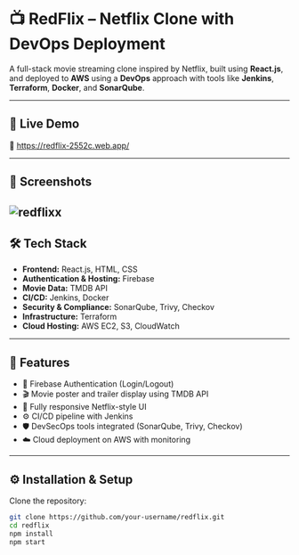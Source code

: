 






# 📺 RedFlix – Netflix Clone with DevOps Deployment

A full-stack movie streaming clone inspired by Netflix, built using **React.js**, and deployed to **AWS** using a **DevOps** approach with tools like **Jenkins**, **Terraform**, **Docker**, and **SonarQube**.

---

## 🚀 Live Demo  
🔗 https://redflix-2552c.web.app/

---

## 📸 Screenshots

![redflixx](https://user-images.githubusercontent.com/97453085/233852343-ea0f00d1-0081-4350-a361-c22315e2b282.png)
---

## 🛠️ Tech Stack

- **Frontend:** React.js, HTML, CSS  
- **Authentication & Hosting:** Firebase  
- **Movie Data:** TMDB API  
- **CI/CD:** Jenkins, Docker  
- **Security & Compliance:** SonarQube, Trivy, Checkov  
- **Infrastructure:** Terraform  
- **Cloud Hosting:** AWS EC2, S3, CloudWatch

---

## 🔐 Features

- 🔑 Firebase Authentication (Login/Logout)  
- 🎬 Movie poster and trailer display using TMDB API  
- 📱 Fully responsive Netflix-style UI  
- ⚙️ CI/CD pipeline with Jenkins  
- 🛡️ DevSecOps tools integrated (SonarQube, Trivy, Checkov)  
- ☁️ Cloud deployment on AWS with monitoring

---

## ⚙️ Installation & Setup

Clone the repository:

```bash
git clone https://github.com/your-username/redflix.git
cd redflix
npm install
npm start
